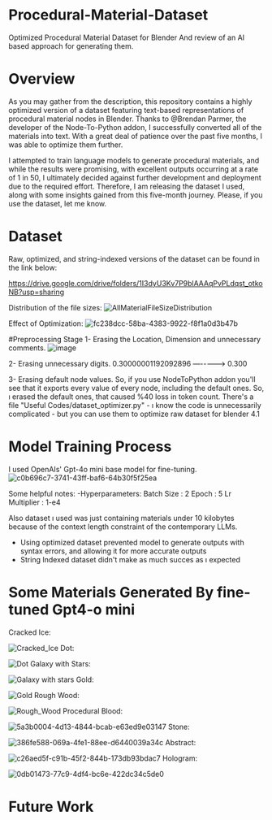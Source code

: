 # Procedural-Material-Dataset
Optimized Procedural Material Dataset for Blender And review of an AI based approach for generating them.

# Overview
As you may gather from the description, this repository contains a highly optimized version of a dataset featuring text-based representations of procedural material nodes in Blender. Thanks to @Brendan Parmer, the developer of the Node-To-Python addon, I successfully converted all of the materials into text. With a great deal of patience over the past five months, I was able to optimize them further.

I attempted to train language models to generate procedural materials, and while the results were promising, with excellent outputs occurring at a rate of 1 in 50, I ultimately decided against further development and deployment due to the required effort. Therefore, I am releasing the dataset I used, along with some insights gained from this five-month journey. Please, if you use the dataset, let me know.

# Dataset
Raw, optimized, and string-indexed versions of the dataset can be found in the link below:

https://drive.google.com/drive/folders/1I3dyU3Kv7P9blAAAqPvPLdqst_otkoNB?usp=sharing

Distribution of the file sizes:
![AllMaterialFileSizeDistribution](https://github.com/user-attachments/assets/a8508093-7882-4fb0-8a7d-dd90ef1bd867)

Effect of Optimization:
![fc238dcc-58ba-4383-9922-f8f1a0d3b47b](https://github.com/user-attachments/assets/60ed86bd-6f84-4b5f-bb73-1b179800f062)

#Preprocessing Stage
1- Erasing the Location, Dimension and unnecessary comments.
![image](https://github.com/user-attachments/assets/62d90389-0d3b-41aa-bb8a-532cd6a544e4)

2- Erasing unnecessary digits.
0.30000001192092896 —-----> 0.300

3- Erasing default node values.
So, if you use NodeToPython addon you'll see that it exports every value of every node, including the default ones. So, ı erased the default ones, that caused %40 loss in token count. There's a file "Useful Codes/dataset_optimizer.py" - ı know the code is unnecessarily complicated - but you can use them to optimize raw dataset for blender 4.1

# Model Training Process
I used OpenAIs' Gpt-4o mini base model for fine-tuning.
![c0b696c7-3741-43ff-baf6-64b30f5f25ea](https://github.com/user-attachments/assets/1be27a4b-0838-4c87-adb4-fb7f6b09c09d)

Some helpful notes:
-Hyperparameters:
Batch Size : 2
Epoch : 5
Lr Multiplier : 1-e4

Also dataset ı used was just containing materials under 10 kilobytes because of the context length constraint of the contemporary LLMs.

- Using optimized dataset prevented model to generate outputs with syntax errors, and allowing it for more accurate outputs
- String Indexed dataset didn't make as much succes as ı expected
  
# Some Materials Generated By fine-tuned Gpt4-o mini

Cracked Ice:

![Cracked_Ice](https://github.com/user-attachments/assets/51fbd80d-457d-4104-9178-a4f43917c7bd)
Dot:

![Dot](https://github.com/user-attachments/assets/06bdfd02-d24d-4f82-9a0e-f21a4bcc99a0)
Galaxy with Stars:

![Galaxy with stars](https://github.com/user-attachments/assets/aee10ecc-2621-49d7-ba0f-0c2f80f5b159)
Gold:

![Gold](https://github.com/user-attachments/assets/a90517f5-b188-4ea2-a045-f2253cffa5d5)
Rough Wood:

![Rough_Wood](https://github.com/user-attachments/assets/8b1f92c5-8dbe-442b-9de9-4e6a2fda1766)
Procedural Blood:

![5a3b0004-4d13-4844-bcab-e63ed9e03147](https://github.com/user-attachments/assets/ce2e48f6-284a-4b03-9ac5-291ab4fcba9a)
Stone:

![386fe588-069a-4fe1-88ee-d6440039a34c](https://github.com/user-attachments/assets/2ddc119b-24ed-4a1f-b31b-692e908f29d0)
Abstract:

![c26aed5f-c91b-45f2-844b-173db93bdac7](https://github.com/user-attachments/assets/f3682c23-8825-48b1-86b5-579484eeee61)
Hologram:

![0db01473-77c9-4df4-bc6e-422dc34c5de0](https://github.com/user-attachments/assets/1d29fd77-0ca3-4418-bebf-1ba5980e4efa)

# Future Work

